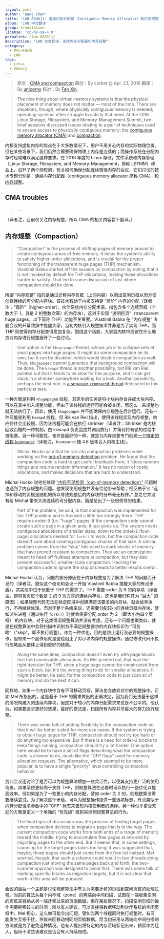 ```yaml
---
layout: post
author: 'Wang Chen'
title: "LWN 684611: 连续内存分配器（Contiguous Memory Allocator）和内存规整（compaction）"
album: 'LWN 中文翻译'
group: translation
license: "cc-by-sa-4.0"
permalink: /lwn-684611/
description: "LWN 文章翻译，连续内存分配器和内存规整"
category:
  - 内存子系统
  - LWN
tags:
  - Linux
  - memory
---
```


> 原文：[CMA and compaction](https://lwn.net/Articles/684611/)
> 原创：By corbet @ Apr. 23, 2016
> 翻译：By [unicornx](https://github.com/unicornx)
> 校对：By [Fan Xin](https://github.com/fan-xin)

> The nice thing about virtual-memory systems is that the physical placement of memory does not matter — most of the time. There are situations, though, where physically contiguous memory is needed; operating systems often struggle to satisfy that need. At the 2016 Linux Storage, Filesystem, and Memory-Management Summit, two brief sessions discussed issues relating to a pair of techniques used to ensure access to physically contiguous memory: the [contiguous memory allocator (CMA)](https://lwn.net/Articles/486301/) and [compaction](https://lwn.net/Articles/368869/).

内核支持虚拟内存的优点在于大多数情况下，用户不用关心内存的实际物理位置。但在某些场景下，我们仍然会需要确保物理上内存是连续的；而操作系统在分配内存时经常难以满足这种要求。在 2016 年度的 Linux 存储，文件系统和内存管理（Linux Storage, Filesystem, and Memory-Management，简称 LSFMM）峰会上，召开了两个简短的，有关如何确保分配连续物理内存的会议，它们讨论的技术专题分别是：[连续内存分配器（contiguous memory allocator 简称 CMA）][2] 和 [内存规整][3]。

## CMA troubles

> ...

（译者注，目前仅关注内存规整，所以 CMA 的相关内容暂不翻译。）

## 内存规整（Compaction）

> "Compaction" is the process of shifting pages of memory around to create contiguous areas of free memory. It helps the system's ability to satisfy higher-order allocations, and is crucial for the proper functioning of the transparent huge pages (THP) mechanism. Vlastimil Babka started off the session on compaction by noting that it is not invoked by default for THP allocations, making those allocations harder to satisfy. That led to some discussion of just where compaction should be done.

所谓 “内存规整” 指的是通过迁移内存页框（上的内容）以腾出空闲页框从而方便创建连续的可分配内存块。该技术有助于内核支持更 “高阶” 内存的分配（译者注：“高阶”（higher-order），伙伴系统内存分配术语，指包含多个连续页框（个数大于 1，且是 2 的整数次幂）的内存块），这对于实现 “透明巨页”（transparent huge pages，以下简称 THP）功能至关重要。Vlastimil Babka 在 “内存规整” 专题会议的开幕致辞中提醒大家，当初内核引入规整技术并非是为了实现 THP，而 THP 则使得内存分配变得愈加复杂。围绕这个话题，大家就内核中应该在什么地方对内存进行规整展开了一些讨论。

> One option is the `khugepaged` thread, whose job is to collapse sets of small pages into huge pages. It might do some compaction on its own, but it can be disabled, which would disable compaction as well. Thus, `khugepaged` cannot guarantee that background compaction will be done. The `kswapd` thread is another possibility, but Rik van Riel pointed out that it tends to be slow for this purpose, and it can get stuck in a shrinker somewhere waiting for a lock. Another possibility, perhaps the best one, is [a separate `kcompactd` thread](https://lwn.net/Articles/650051/) dedicated to this particular task.

一种方案是利用 `khugepaged` 线程，其原本的任务是将小块内存合并成大块内存。可以在其中加入规整功能，但由于该线程的运行可能会被关闭，而这么一来规整也就无法执行了。因此，使用 `khugepaged` 并不能确保内存规整在后台运行。还有一种可能是利用 `kswapd` 线程，但 Rik van Riel 指出，使用该线程实现内存规整，响应往往会比较慢，因为该线程可能会在执行 shrinker（译者注：Shrinker 是内核回收页框的一种机制，由 kswapd 负责监控并调用执行）并等待持有锁的过程中被阻塞。另一种可能性，也许是最好的一种，就是为内存规整专门创建[一个特定的线程 `kcompactd`][4]（译者注，`kcompactd` 随 4.6 版本合入内核主线）。

> Michal Hocko said that he ran into compaction problems while working on the [out-of-memory detection](https://lwn.net/Articles/668126/) problem. He found that the compaction code is hard to get useful feedback from; it "does random things and returns random information." It has no notion of costly allocations, and makes decisions that are hard to understand.

Michal Hocko 说他在处理 [“内存不足检测（out-of-memory detection）”][5]  问题时也遇到了内存规整的问题。他发现使用规整并没有给他带来帮助；相反由于它 “选择和移动的页框是随机的所以导致规整后的内存块的分布毫无规律。” 总之它并没有给 Michal 带来大块连续的可分配内存，而是给出了一些很奇怪的结果。

> Part of the problem, he said, is that compaction was implemented for the THP problem and is focused a little too strongly there. THP requires order-9 (i.e. "huge") pages; if the compaction code cannot create such a page in a given area, it just gives up. The system needs contiguous allocations of smaller sizes, down to the order-2 (four-page) allocations needed for `fork()` to work, but the compaction code doesn't care about creating contiguous chunks of that size. A similar problem comes from the "skip" bits used to mark blocks of memory that have proved resistant to compaction. They are an optimization meant to head off fruitless attempts at compaction, but they also prevent successful, smaller-scale compaction. Hacking the compaction code to ignore the skip bits leads to better results overall.

Michal Hocko 认为，问题的部分原因在于内存规整是为了解决 THP 的问题而开发的（译者注，貌似这个结论和会议一开始 Vlastimil Babka 提醒大家的有点矛盾），其实现中过于侧重于 THP 的需求了。THP 需要 order 为 9 的内存块（译者注，即包含页框个数是 2 的 9 次方幂的连续内存块，这也是我们称其为 “巨大” 的原因）；如果规整代码无法在给定区域中创建满足该要求的内存块，就会放弃执行，不再继续处理。而对于整个系统来说，还需要分配较小的连续页框内存块，譬如派生进程（通过执行 `fork()`）时就会需要分配 order 为 2 （即大小为四个页框） 的内存块，对于这类情况规整算法并没有考虑。还有一个问题也很类似，就是在规整算法中会将扫描中识别为不满足规整要求的内存块标识为 “可忽略”（"skip"，即不执行规整）。作为一种优化，目的是防止运行没必要的规整操作，但带来一个副作用就是这也阻止了对小块内存的规整操作。通过修改代码不执行忽略会从整体上得到更好的结果。

> Along the same lines, compaction doesn't even try with page blocks that hold unmovable allocations. As Mel pointed out, that was the right decision for THP, since a huge page cannot be constructed from such a block, but it's the wrong thing to do for smaller allocations. It might be better, he said, for the compaction code to just scan all of memory and do the best it can.

同样地，如果一个内存块中含有不可移动页框，算法也会放弃对它的规整操作。正如 Mel 所指出的，这是基于 THP 的需求做出的正确决定，因为我们无法基于这样的情况构建大的连续内存块，但这对于较小的内存分配需求来说是不公平的。他认为，如果要追求更好的效果，最好的做法是，扫描所有内存并尽最大的努力执行规整。

> There was some talk of adding flexibility to the compaction code so that it will be better suited for more use cases. If the system is trying to obtain huge pages for THP, compaction should not try too hard or do anything too expensive. But if there is a need for order-2 blocks to keep things running, compaction should try a lot harder. One option here would be to have a set of flags describing what the compaction code is allowed to do, much like the "GFP flags" used for memory allocation requests. The alternative, which seemed to be more popular, is to have a single "priority" level controlling compaction behavior.

为此会议还讨论了是否可以为规整算法增加一些灵活性，以便其支持更广泛的使用场景。如果系统更倾向于支持 THP，则规整算法在必要时可以执行一些优化以提高效率。但如果是为了一些更小的内存分配，譬如 order 为 2 的，则规整算法需要继续尝试。为了解决这个矛盾，可以为规整操作提供一些选项标志，有点类似于内存分配请求参数中的 “GFP” 标志来告知内核使用者的选择。另一种似乎更受欢迎的方案是定义一个单独的 “优先级” 级别来控制规整算法的行为。

> The final topic of discussion was the process of finding target pages when compaction decides to migrate a page that is in the way. The current compaction code works from both ends of a range of memory toward the middle, trying to accumulate free pages at one end by migrating pages to the other end. But it seems that, in some settings, scanning for the target pages takes too long; it was suggested that, maybe, those pages should just come from the free list instead. Mel worried, though, that such a scheme could result in two threads doing compaction just moving the same pages back and forth; the two-scanner approach was designed to avoid that. There was some talk of marking specific blocks as migration targets, but it is not clear that work in this area will be pursued.

会议的最后一个主题是讨论规整算法中有关为需要迁移的页找到空闲页框的处理过程。当前的算法从每个内存域（zone）的两端向中间扫描，试图在一端收集空闲的页框来容纳从另一端迁移过来的页面数据。但在某些情况下，扫描空闲页框的操作需要耗费较长的时间；所以有人建议，可以直接将数据移动到伙伴系统的空闲页框中。Mel 担心，这么做可能会出问题，譬如当两个线程同时执行规整时，有可能发生互相干扰，导致来回移动相同的页框数据。而当初采用从两端向中间扫描的方法就是为了避免这种情况。也有人提出将特定的内存区域标记出来，预留作为迁入，但尚不清楚该建议是否会有人持续跟进。

[1]: https://tinylab.org
[2]: https://lwn.net/Articles/486301/
[3]: /lwn-368869
[4]: https://lwn.net/Articles/650051/
[5]: https://lwn.net/Articles/668126/

